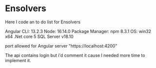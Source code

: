 # Ensolvers
Here I code an to do list for Ensolvers

Angular CLI: 13.2.3
Node: 16.14.0
Package Manager: npm 8.3.1
OS: win32 x64
.Net core 5 
SQL Server v18.10

port allowed for Angular server "https://localhost:4200"

The api contains login but i'd comment it cause I needed more time to implement it.
